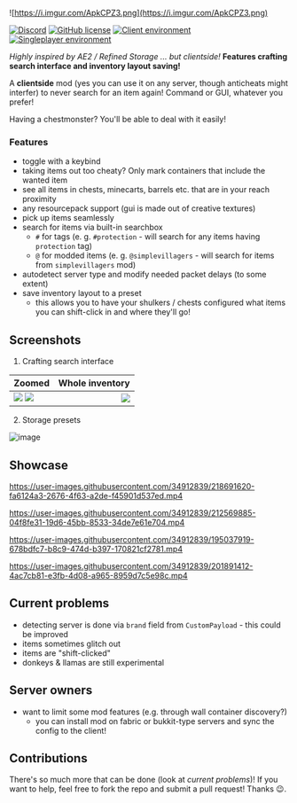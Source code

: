 ![https://i.imgur.com/ApkCPZ3.png](https://i.imgur.com/ApkCPZ3.png)

[![Discord](https://img.shields.io/discord/797713290545332235?logo=discord&style=flat-square)](https://discord.gg/9PAesuHFnp)
[![GitHub license](https://img.shields.io/github/license/samolego/ClientStorage?style=flat-square)](https://github.com/samolego/ClientStorage/blob/master/LICENSE)
[![Client environment](https://img.shields.io/badge/Environment-client-green?style=flat-square)](https://github.com/samolego/ClientStorage)
[![Singleplayer environment](https://img.shields.io/badge/Environment-singleplayer-yellow?style=flat-square)](https://github.com/samolego/ClientStorage)

*Highly inspired by AE2 / Refined Storage ... but clientside!*
**Features crafting search interface and inventory layout saving!**

A **clientside** mod (yes you can use it on any server,
though anticheats might interfer) to never search
for an item again! Command or GUI, whatever you prefer!

Having a chestmonster? You'll be able to deal with it
easily!

### Features
* toggle with a keybind
* taking items out too cheaty? Only mark containers that include the wanted item
* see all items in chests, minecarts, barrels etc. that are in your reach proximity
* any resourcepack support (gui is made out of creative textures)
* pick up items seamlessly
* search for items via built-in searchbox
    * `#` for tags (e. g. `#protection` - will search for any items having `protection` tag) 
    * `@` for modded items (e. g. `@simplevillagers` - will search for items from `simplevillagers` mod)
* autodetect server type and modify needed packet delays (to some extent)
* save inventory layout to a preset
    * this allows you to have your shulkers / chests configured what items you can shift-click in and where they'll go!

## Screenshots

1. Crafting search interface

| Zoomed      | Whole inventory|
| ----------- | -------------: |
| <img src="https://user-images.githubusercontent.com/34912839/197386601-34e257da-a8f3-4c1b-8def-3e794f7b925a.png"> <img src="https://user-images.githubusercontent.com/34912839/197386743-156db4e8-f9a0-44ca-86c2-6542838074de.png"> | <img src="https://user-images.githubusercontent.com/34912839/197386793-1d4da9ad-b6a9-462c-951a-4bdbb405fa75.png"> |

2. Storage presets

![image](https://user-images.githubusercontent.com/34912839/218691475-9f040ce9-5667-4814-b7ad-b2521c207eb0.png)





## Showcase

https://user-images.githubusercontent.com/34912839/218691620-fa6124a3-2676-4f63-a2de-f45901d537ed.mp4


https://user-images.githubusercontent.com/34912839/212569885-04f8fe31-19d6-45bb-8533-34de7e61e704.mp4

https://user-images.githubusercontent.com/34912839/195037919-678bdfc7-b8c9-474d-b397-170821cf2781.mp4

https://user-images.githubusercontent.com/34912839/201891412-4ac7cb81-e3fb-4d08-a965-8959d7c5e98c.mp4

## Current problems

* detecting server is done via `brand` field from `CustomPayload` - this could be improved
* items sometimes glitch out
* items are "shift-clicked"
* donkeys & llamas are still experimental

## Server owners
* want to limit some mod features (e.g. through wall container discovery?)
    * you can install mod on fabric or bukkit-type servers and sync the config to the client!

## Contributions

There's so much more that can be done (look at *current problems*)! If you want to help,
feel free to fork the repo and submit a pull request! Thanks :wink:.

